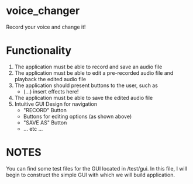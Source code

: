 # voice_changer
Record your voice and change it!

# Functionality
1. The application must be able to record and save an audio file
2. The application must be able to edit a pre-recorded audio file and playback the edited audio file
3. The application should present buttons to the user, such as 
	- (...) insert effects here!
4. The application must be able to save the edited audio file
5. Intuitive GUI Design for navigation 
	- "RECORD" Button
	- Buttons for editing options (as shown above)
	- "SAVE AS" Button
	- ... etc ...

# NOTES
You can find some test files for the GUI located in /test/gui. In this file, I will begin to construct the simple GUI with which we will build application.
